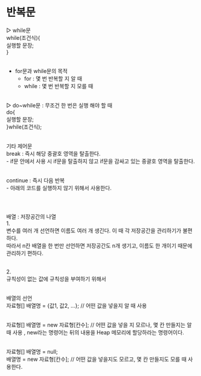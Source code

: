 # 반복문

▷ while문<br>
   while(조건식){<br>
      실행할 문장;<br>
   }<br><br>

 * for문과 while문의 목적<br>
   - for : 몇 번 반복할 지 알 때<br>
   - while : 몇 번 반복할 지 모를 때<br><br>


▷ do~while문 : 무조건 한 번은 실행 해야 할 때<br>
   do{<br>
      실행할 문장;<br>
   }while(조건식);<br><br>

기타 제어문<br>
   break : 즉시 해당 중괄호 영역을 탈출한다.<br>
      - if문 안에서 사용 시 if문을 탈출하지 않고 if문을 감싸고 있는 중괄호 영역을 탈출한다.<br><br>

   continue : 즉시 다음 반복<br>
      - 아래의 코드를 실행하지 않기 위해서 사용한다.<br><br>

# 
배열 : 저장공간의 나열<br>
   1.<br>
    변수를 여러 개 선언하면 이름도 여러 개 생긴다. 이 때 각 저장공간을 관리하기가 불편하다.<br>
    따라서 n칸 배열을 한 번만 선언하면 저장공간도 n개 생기고, 이름도 한 개이기 때문에 관리하기 편하다.<br><br>

   2.<br>
    규칙성이 없는 값에 규칙성을 부여하기 위해서<br><br>

배열의 선언<br>
   자료형[] 배열명 = {값1, 값2, ...}; // 어떤 값을 넣을지 알 때 사용<br><br>
   
   자료형[] 배열명 = new 자료형[칸수]; // 어떤 값을 넣을 지 모르나, 몇 칸 만들지는 알 때 사용 , new라는 명령어는 뒤의 내용을 Heap 메모리에 할당하라는 명령어이다.<br><br>
   
   자료형[] 배열명 = null;<br>
   배열명 = new 자료형[칸수];  // 어떤 값을 넣을지도 모르고, 몇 칸 만들지도 모를 때 사용한다.<br>
